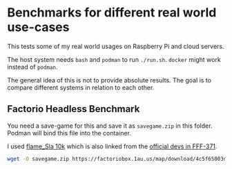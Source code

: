 # Benchmarks for different real world use-cases

This tests some of my real world usages on Raspberry Pi and cloud servers.

The host system needs `bash` and `podman` to run `./run.sh`.
`docker` might work instead of `podman`.

The general idea of this is not to provide absolute results.
The goal is to compare different systems in relation to each other.

## Factorio Headless Benchmark

You need a save-game for this and save it as `savegame.zip` in this folder.
Podman will bind this file into the container.

I used [flame_Sla 10k](https://factoriobox.1au.us/map/info/4c5f65003d84370f16d6950f639be1d6f92984f24c0240de6335d3e161705504) which is also linked from the [official devs in FFF-371](https://www.factorio.com/blog/post/fff-371).

```bash
wget -O savegame.zip https://factoriobox.1au.us/map/download/4c5f65003d84370f16d6950f639be1d6f92984f24c0240de6335d3e161705504.zip
```

